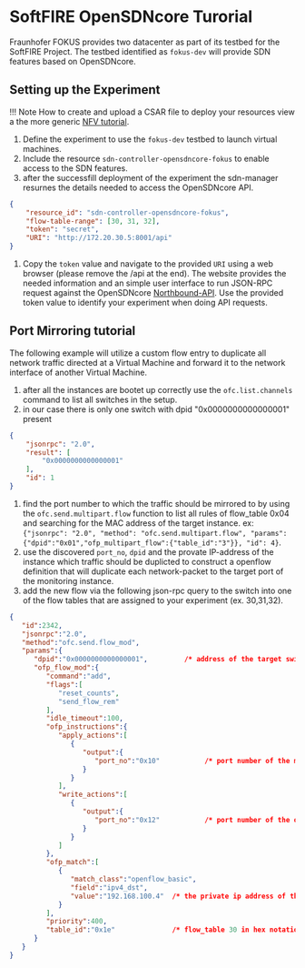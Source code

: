 # SoftFIRE OpenSDNcore Turorial

Fraunhofer FOKUS provides two datacenter as part of its testbed for the SoftFIRE Project. The testbed identified as `fokus-dev` will provide SDN features based on OpenSDNcore.

## Setting up the Experiment

!!! Note
    How to create and upload a CSAR file to deploy your resources view a the more generic [NFV tutorial](http://docs.softfire.eu/nfv-tutorial-iperf/).

1. Define the experiment to use the `fokus-dev` testbed to launch virtual machines.
1. Include the resource `sdn-controller-opensdncore-fokus` to enable access to the SDN features.
1. after the successfill deployment of the experiment the sdn-manager resurnes the details needed to access the OpenSDNcore API.

```json
{
	"resource_id": "sdn-controller-opensdncore-fokus",
	"flow-table-range": [30, 31, 32],
	"token": "secret",
	"URI": "http://172.20.30.5:8001/api"
}
```
1. Copy the `token` value and navigate to the provided `URI` using a web browser (please remove the /api at the end). The website provides the needed information and an simple user interface to run JSON-RPC request against the OpenSDNcore [Northbound-API](opensdncore-nb-api). Use the provided token value to identify your experiment when doing API requests.

## Port Mirroring tutorial
The following example will utilize a custom flow entry to duplicate all network traffic directed at a Virtual Machine and forward it to the network interface of another Virtual Machine.

1. after all the instances are bootet up correctly use the `ofc.list.channels` command to list all switches in the setup.
1. in our case there is only one switch with dpid "0x0000000000000001" present

```json
{
	"jsonrpc": "2.0",
	"result": [
		"0x0000000000000001"
	],
	"id": 1
}
```
1. find the port number to which the traffic should be mirrored to by using the `ofc.send.multipart.flow` function to list all rules of flow_table 0x04 and searching for the MAC address of the target instance. ex: `{"jsonrpc": "2.0", "method": "ofc.send.multipart.flow", "params":{"dpid":"0x01","ofp_multipart_flow":{"table_id":"3"}}, "id": 4}`. 
1. use the discovered `port_no`, `dpid` and the provate IP-address of the instance which traffic should be duplicted to construct a openflow definition that will duplicate each network-packet to the target port of the monitoring instance.
1. add the new flow via the following json-rpc query to the switch into one of the flow tables that are assigned to your experiment (ex. 30,31,32).

```json
{
   "id":2342,
   "jsonrpc":"2.0",
   "method":"ofc.send.flow_mod",
   "params":{
      "dpid":"0x0000000000000001",         /* address of the target switch */
      "ofp_flow_mod":{
         "command":"add",
         "flags":[
            "reset_counts",
            "send_flow_rem"
         ],
         "idle_timeout":100,
         "ofp_instructions":{
            "apply_actions":[
               {
                  "output":{
                     "port_no":"0x10"           /* port number of the mirror port */
                  }
               }
            ],
            "write_actions":[
               {
                  "output":{
                     "port_no":"0x12"           /* port number of the original destination instance */
                  }
               }
            ]
         },
         "ofp_match":[
            {
               "match_class":"openflow_basic",
               "field":"ipv4_dst",
               "value":"192.168.100.4"  /* the private ip address of the target virtual machine */
            }
         ],
         "priority":400,
         "table_id":"0x1e"              /* flow_table 30 in hex notation */
      }
   }
}
```


<!---
 Script for open external links in a new tab
-->
<script src="http://ajax.googleapis.com/ajax/libs/jquery/1.7.1/jquery.js"></script>
<script type="text/javascript" charset="utf-8">
      // Creating custom :external selector
      $.expr[':'].external = function(obj){
          return !obj.href.match(/^mailto\:/)
                  && (obj.hostname != location.hostname);
      };
      $(function(){
        $('a:external').addClass('external');
        $(".external").attr('target','_blank');
      })
</script>
